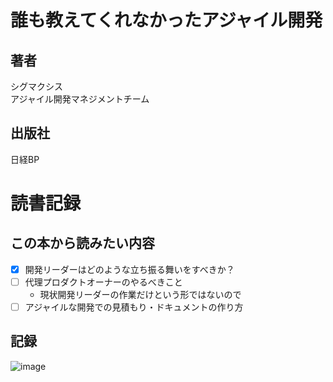 # 誰も教えてくれなかったアジャイル開発
## 著者
シグマクシス  
アジャイル開発マネジメントチーム

## 出版社
日経BP  

# 読書記録
## この本から読みたい内容
- [x] 開発リーダーはどのような立ち振る舞いをすべきか？
- [ ] 代理プロダクトオーナーのやるべきこと
  - 現状開発リーダーの作業だけという形ではないので
- [ ] アジャイルな開発での見積もり・ドキュメントの作り方

## 記録
![image](https://user-images.githubusercontent.com/42468349/174492306-29ad75fe-12b4-4c00-ac14-844f35444868.png)


